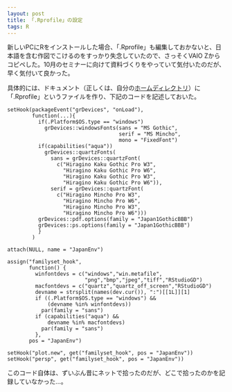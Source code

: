 ```yaml
---
layout: post
title: 「.Rprofile」の設定
tags: R
---
```


新しいPCにRをインストールした場合、「.Rprofile」も編集しておかないと、日本語を含む作図でこけるのをすっかり失念していたので、さっそくVAIO Zからコピペした。10月のセミナーに向けて資料づくりをやっていて気付いたのだが、早く気付いて良かった。

具体的には、ドキュメント（正しくは、自分の<a href="http://plaza.umin.ac.jp/~takeshou/R/Rinst.html#home">ホームディレクトリ</a>）に「.Rprofile」というファイルを作り、下記のコードを記述しておいた。

```
setHook(packageEvent("grDevices", "onLoad"),
        function(...){
          if(.Platform$OS.type == "windows")
            grDevices::windowsFonts(sans = "MS Gothic",
                                    serif = "MS Mincho",
                                    mono = "FixedFont")
          if(capabilities("aqua"))
            grDevices::quartzFonts(
              sans = grDevices::quartzFont(
                c("Hiragino Kaku Gothic Pro W3",
                  "Hiragino Kaku Gothic Pro W6",
                  "Hiragino Kaku Gothic Pro W3",
                  "Hiragino Kaku Gothic Pro W6")),
              serif = grDevices::quartzFont(
                c("Hiragino Mincho Pro W3",
                  "Hiragino Mincho Pro W6",
                  "Hiragino Mincho Pro W3",
                  "Hiragino Mincho Pro W6")))
          grDevices::pdf.options(family = "Japan1GothicBBB")
          grDevices::ps.options(family = "Japan1GothicBBB")
          }
        )

attach(NULL, name = "JapanEnv")

assign("familyset_hook",
       function() {
         winfontdevs = c("windows","win.metafile",
                         "png","bmp","jpeg","tiff","RStudioGD")
         macfontdevs = c("quartz","quartz_off_screen","RStudioGD")
         devname = strsplit(names(dev.cur()), ":")[[1L]][1]
         if ((.Platform$OS.type == "windows") &&
             (devname %in% winfontdevs))
           par(family = "sans")
         if (capabilities("aqua") &&
             devname %in% macfontdevs)
           par(family = "sans")
         },
       pos = "JapanEnv")

setHook("plot.new", get("familyset_hook", pos = "JapanEnv"))
setHook("persp", get("familyset_hook", pos = "JapanEnv"))
```

このコード自体は、ずいぶん昔にネットで拾ったのだが、どこで拾ったのかを記録していなかった…。
